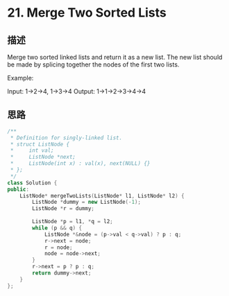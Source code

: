 # 21. Merge Two Sorted Lists

## 描述
Merge two sorted linked lists and return it as a new list. The new list should be made by splicing together the nodes of the first two lists.

Example:

Input: 1->2->4, 1->3->4
Output: 1->1->2->3->4->4

## 思路

```C++
/**
 * Definition for singly-linked list.
 * struct ListNode {
 *     int val;
 *     ListNode *next;
 *     ListNode(int x) : val(x), next(NULL) {}
 * };
 */
class Solution {
public:
    ListNode* mergeTwoLists(ListNode* l1, ListNode* l2) {
        ListNode *dummy = new ListNode(-1);
        ListNode *r = dummy;
        
        ListNode *p = l1, *q = l2;
        while (p && q) {
            ListNode *&node = (p->val < q->val) ? p : q;
            r->next = node;
            r = node;
            node = node->next;
        }
        r->next = p ? p : q;
        return dummy->next;
    }
};
```